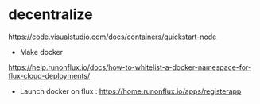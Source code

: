 # decentralize

https://code.visualstudio.com/docs/containers/quickstart-node

- Make docker

https://help.runonflux.io/docs/how-to-whitelist-a-docker-namespace-for-flux-cloud-deployments/

- Launch docker on flux : https://home.runonflux.io/apps/registerapp
